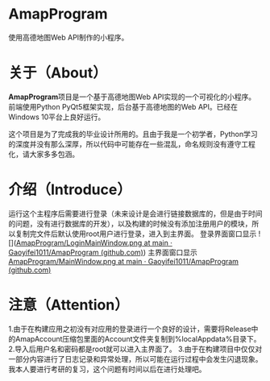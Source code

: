 
# AmapProgram
使用高德地图Web API制作的小程序。


# 关于（About）

**AmapProgram**项目是一个基于高德地图Web API实现的一个可视化的小程序。前端使用Python PyQt5框架实现，后台基于高德地图的Web API。已经在Windows 10平台上良好运行。

这个项目是为了完成我的毕业设计所用的。且由于我是一个初学者，Python学习的深度并没有那么深厚，所以代码中可能存在一些混乱，命名规则没有遵守工程化，请大家多多包涵。

# 介绍（Introduce）
运行这个主程序后需要进行登录（未来设计是会进行链接数据库的，但是由于时间的问题，没有进行数据库的开发），以及构建的时候没有添加注册用户的模块，所以复制完文件后默认使用root用户进行登录，进入到主界面。
登录界面窗口显示
![]([AmapProgram/LoginMainWindow.png at main · Gaoyifei1011/AmapProgram (github.com)](https://github.com/Gaoyifei1011/AmapProgram/blob/main/ScreenShots/LoginMainWindow.png))
主界面窗口显示
[AmapProgram/MainWindow.png at main · Gaoyifei1011/AmapProgram (github.com)](https://github.com/Gaoyifei1011/AmapProgram/blob/main/ScreenShots/MainWindow.png)
# 注意（Attention）

1.由于在构建应用之初没有对应用的登录进行一个良好的设计，需要将Release中的AmapAccount压缩包里面的Account文件夹复制到%localAppdata%目录下。
2.导入后用户名和密码都是root就可以进入主界面了。
3.由于在构建项目中仅仅对一部分内容进行了日志记录和异常处理，所以可能在运行过程中会发生闪退现象。我本人要进行考研的复习，这个问题有时间以后在进行处理吧。
